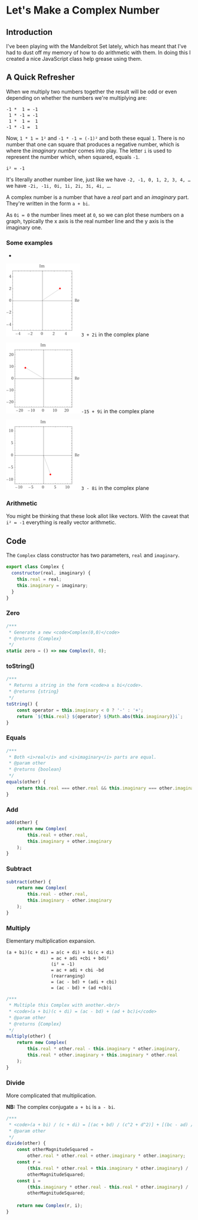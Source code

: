 # Let's Make a Complex Number

## Introduction

I've been playing with the Mandelbrot Set lately, which has meant that I've had to dust off my memory of how to do arithmetic with them.  In doing this I created a nice JavaScript class help grease using them.

## A Quick Refresher

When we multiply two numbers together the result will be odd or even depending on whether the numbers we're multiplying are:

```
-1 *  1 = -1
 1 * -1 = -1
 1 *  1 =  1
-1 * -1 =  1
```



Now, `1 * 1 ≔ 1²` and `-1 * -1 ≔ (-1)²` and both these equal `1`.  There is no number that one can square that produces a negative number, which is where the _imaginary number_ comes into play.  The letter `i` is used to represent the number which, when squared, equals `-1`.

```
i² ≔ -1
```

It's literally another number line, just like we have `-2, -1, 0, 1, 2, 3, 4, …` we have `-2i, -1i, 0i, 1i, 2i, 3i, 4i, …`.  

A complex number is a number that have a _real_ part and an _imaginary_ part.  They're written in the form `a + bi`.

As `0i ≔ 0` the number lines meet at `0`, so we can plot these numbers on a graph, typically the x axis is the real number line and the y axis is the imaginary one.

### Some examples

* 
![3 + 2i in the complex plane](3_2i.png)
`3 + 2i` in the complex plane

![-15 + 9i in the complex plane](-15_9i.png)
`-15 + 9i` in the complex plane

![3 - 8i in the complex plane](3_-8i.png)
`3 - 8i` in the complex plane

### Arithmetic

You might be thinking that these look allot like vectors.  With the caveat that `i² ≔ -1` everything is really vector arithmetic.

## Code

The `Complex` class constructor has two parameters, `real` and `imaginary`.

```javascript
export class Complex {
  constructor(real, imaginary) {
    this.real = real;
    this.imaginary = imaginary;
  }
}
```

### Zero

```javascript
/***
 * Generate a new <code>Complex(0,0)</code>
 * @returns {Complex}
 */
static zero = () => new Complex(0, 0);
```

### toString()

```javascript
/***
 * Returns a string in the form <code>a ± bi</code>.
 * @returns {string}
 */
toString() {
    const operator = this.imaginary < 0 ? '-' : '+';
    return `${this.real} ${operator} ${Math.abs(this.imaginary)}i`;
}
```

### Equals

```javascript
/***
 * Both <i>real</i> and <i>imaginary</i> parts are equal.
 * @param other
 * @returns {boolean}
 */
equals(other) {
    return this.real === other.real && this.imaginary === other.imaginary;
}
```

### Add

```javascript
add(other) {
    return new Complex(
        this.real + other.real,
        this.imaginary + other.imaginary
    );
}
```

### Subtract

```javascript
subtract(other) {
    return new Complex(
        this.real - other.real,
        this.imaginary - other.imaginary
    );
}
```

### Multiply

Elementary multiplication expansion.

```none
(a + bi)(c + di) = a(c + di) + bi(c + di)
                 = ac + adi +cbi + bdi²
                 (i² ≔ -1)
                 = ac + adi + cbi -bd
                 (rearranging)
                 = (ac - bd) + (adi + cbi)
                 = (ac - bd) + (ad +cb)i
```

```javascript
/***
 * Multiple this Complex with another.<br/>
 * <code>(a + bi)(c + di) = (ac - bd) + (ad + bc)i</code>
 * @param other
 * @returns {Complex}
 */
multiply(other) {
    return new Complex(
        this.real * other.real - this.imaginary * other.imaginary,
        this.real * other.imaginary + this.imaginary * other.real
    );
}
```

### Divide

More complicated that multiplication.

**NB:**  The complex conjugate `a + bi` is `a - bi`.

```javascript
/***
 * <code>(a + bi) / (c + di) = [(ac + bd) / (c^2 + d^2)] + [(bc - ad) / (c^2 + d^2)]i<code>
 * @param other
 */
divide(other) {
    const otherMagnitudeSquared =
        other.real * other.real + other.imaginary * other.imaginary;
    const r =
        (this.real * other.real + this.imaginary * other.imaginary) /
        otherMagnitudeSquared;
    const i =
        (this.imaginary * other.real - this.real * other.imaginary) /
        otherMagnitudeSquared;

    return new Complex(r, i);
}
```
